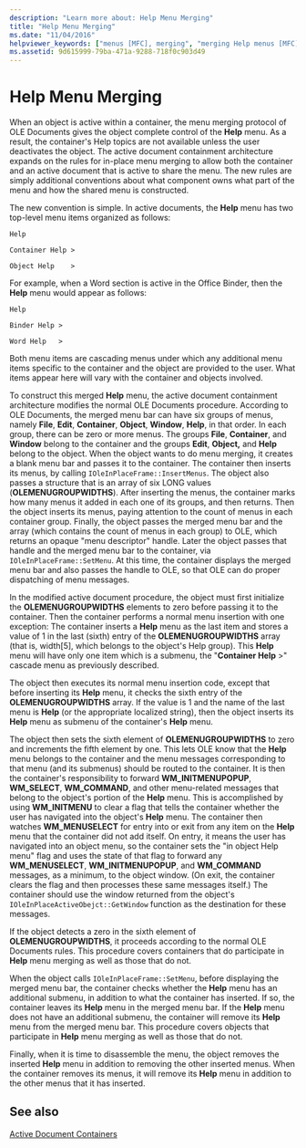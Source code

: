 ```yaml
---
description: "Learn more about: Help Menu Merging"
title: "Help Menu Merging"
ms.date: "11/04/2016"
helpviewer_keywords: ["menus [MFC], merging", "merging Help menus [MFC]", "Help [MFC], for active document containers"]
ms.assetid: 9d615999-79ba-471a-9288-718f0c903d49
---
```

# Help Menu Merging

When an object is active within a container, the menu merging protocol of OLE Documents gives the object complete control of the **Help** menu. As a result, the container's Help topics are not available unless the user deactivates the object. The active document containment architecture expands on the rules for in-place menu merging to allow both the container and an active document that is active to share the menu. The new rules are simply additional conventions about what component owns what part of the menu and how the shared menu is constructed.

The new convention is simple. In active documents, the **Help** menu has two top-level menu items organized as follows:

`Help`

`Container Help >`

`Object Help    >`

For example, when a Word section is active in the Office Binder, then the **Help** menu would appear as follows:

`Help`

`Binder Help >`

`Word Help   >`

Both menu items are cascading menus under which any additional menu items specific to the container and the object are provided to the user. What items appear here will vary with the container and objects involved.

To construct this merged **Help** menu, the active document containment architecture modifies the normal OLE Documents procedure. According to OLE Documents, the merged menu bar can have six groups of menus, namely **File**, **Edit**, **Container**, **Object**, **Window**, **Help**, in that order. In each group, there can be zero or more menus. The groups **File**, **Container**, and **Window** belong to the container and the groups **Edit**, **Object,** and **Help** belong to the object. When the object wants to do menu merging, it creates a blank menu bar and passes it to the container. The container then inserts its menus, by calling `IOleInPlaceFrame::InsertMenus`. The object also passes a structure that is an array of six LONG values (**OLEMENUGROUPWIDTHS**). After inserting the menus, the container marks how many menus it added in each one of its groups, and then returns. Then the object inserts its menus, paying attention to the count of menus in each container group. Finally, the object passes the merged menu bar and the array (which contains the count of menus in each group) to OLE, which returns an opaque "menu descriptor" handle. Later the object passes that handle and the merged menu bar to the container, via `IOleInPlaceFrame::SetMenu`. At this time, the container displays the merged menu bar and also passes the handle to OLE, so that OLE can do proper dispatching of menu messages.

In the modified active document procedure, the object must first initialize the **OLEMENUGROUPWIDTHS** elements to zero before passing it to the container. Then the container performs a normal menu insertion with one exception: The container inserts a **Help** menu as the last item and stores a value of 1 in the last (sixth) entry of the **OLEMENUGROUPWIDTHS** array (that is, width[5], which belongs to the object's Help group). This **Help** menu will have only one item which is a submenu, the "**Container Help** >" cascade menu as previously described.

The object then executes its normal menu insertion code, except that before inserting its **Help** menu, it checks the sixth entry of the **OLEMENUGROUPWIDTHS** array. If the value is 1 and the name of the last menu is **Help** (or the appropriate localized string), then the object inserts its **Help** menu as submenu of the container's **Help** menu.

The object then sets the sixth element of **OLEMENUGROUPWIDTHS** to zero and increments the fifth element by one. This lets OLE know that the **Help** menu belongs to the container and the menu messages corresponding to that menu (and its submenus) should be routed to the container. It is then the container's responsibility to forward **WM_INITMENUPOPUP**, **WM_SELECT**, **WM_COMMAND**, and other menu-related messages that belong to the object's portion of the **Help** menu. This is accomplished by using **WM_INITMENU** to clear a flag that tells the container whether the user has navigated into the object's **Help** menu. The container then watches **WM_MENUSELECT** for entry into or exit from any item on the **Help** menu that the container did not add itself. On entry, it means the user has navigated into an object menu, so the container sets the "in object Help menu" flag and uses the state of that flag to forward any **WM_MENUSELECT**, **WM_INITMENUPOPUP**, and **WM_COMMAND** messages, as a minimum, to the object window. (On exit, the container clears the flag and then processes these same messages itself.) The container should use the window returned from the object's `IOleInPlaceActiveObejct::GetWindow` function as the destination for these messages.

If the object detects a zero in the sixth element of **OLEMENUGROUPWIDTHS**, it proceeds according to the normal OLE Documents rules. This procedure covers containers that do participate in **Help** menu merging as well as those that do not.

When the object calls `IOleInPlaceFrame::SetMenu`, before displaying the merged menu bar, the container checks whether the **Help** menu has an additional submenu, in addition to what the container has inserted. If so, the container leaves its **Help** menu in the merged menu bar. If the **Help** menu does not have an additional submenu, the container will remove its **Help** menu from the merged menu bar. This procedure covers objects that participate in **Help** menu merging as well as those that do not.

Finally, when it is time to disassemble the menu, the object removes the inserted **Help** menu in addition to removing the other inserted menus. When the container removes its menus, it will remove its **Help** menu in addition to the other menus that it has inserted.

## See also

[Active Document Containers](active-document-containers.md)
